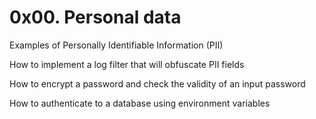 # 0x00. Personal data

Examples of Personally Identifiable Information (PII)

How to implement a log filter that will obfuscate PII fields

How to encrypt a password and check the validity of an input password

How to authenticate to a database using environment variables

